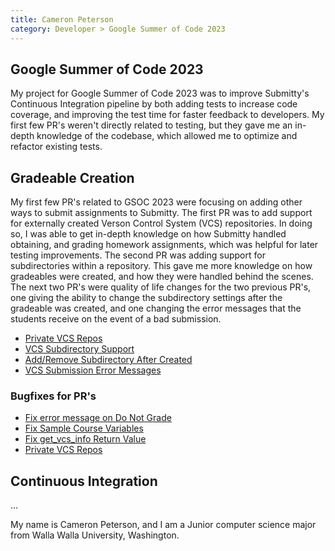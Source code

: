 ```yaml
---
title: Cameron Peterson
category: Developer > Google Summer of Code 2023
---
```




## Google Summer of Code 2023
My project for Google Summer of Code 2023 was to improve Submitty's Continuous Integration pipeline by both adding tests to increase code coverage, and improving the test time for faster feedback to developers. My first few PR's weren't directly related to testing, but they gave me an in-depth knowledge of the codebase, which allowed me to optimize and refactor existing tests. 

## Gradeable Creation
My first few PR's related to GSOC 2023 were focusing on adding other ways to submit assignments to Submitty. The first PR was to add support for externally created Verson Control System (VCS) repositories. In doing so, I was able to get in-depth knowledge on how Submitty handled obtaining, and grading homework assignments, which was helpful for later testing improvements. The second PR was adding support for subdirectories within a repository. This gave me more knowledge on how gradeables were created, and how they were handled behind the scenes. The next two PR's were quality of life changes for the two previous PR's, one giving the ability to change the subdirectory settings after the gradeable was created, and one changing the error messages that the students receive on the event of a bad submission. 

* [Private VCS Repos]()
* [VCS Subdirectory Support]()
* [Add/Remove Subdirectory After Created]()
* [VCS Submission Error Messages]()

### Bugfixes for PR's
* [Fix error message on Do Not Grade]()
* [Fix Sample Course Variables]()
* [Fix get_vcs_info Return Value]()
* [Private VCS Repos]()

## Continuous Integration

...





My name is Cameron Peterson, and I am a Junior computer science major from Walla Walla University, Washington. 